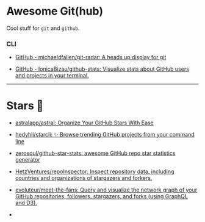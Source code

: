 # Awesome Git(hub)

Cool stuff for `git` and `github`.

### CLI

- [GitHub - michaeldfallen/git-radar: A heads up display for git](https://github.com/michaeldfallen/git-radar)

- [GitHub - IonicaBizau/github-stats: Visualize stats about GitHub users and projects in your terminal.](https://github.com/IonicaBizau/github-stats)

---

# Stars 🌠

- [astralapp/astral: Organize Your GitHub Stars With Ease](https://github.com/astralapp/astral)

- [hedyhli/starcli: :sparkles: Browse trending GitHub projects from your command line](https://github.com/hedyhli/starcli)

- [zerosoul/github-star-stats: awesome GitHub repo star statistics generator](https://github.com/zerosoul/github-star-stats)

- [HetzVentures/repoInspector: Inspect repository data, including countries and organizations of stargazers and forkers.](https://github.com/HetzVentures/repoInspector)

- [evoluteur/meet-the-fans: Query and visualize the network graph of your GitHub repositories, followers, stargazers, and forks (using GraphQL and D3).](https://github.com/evoluteur/meet-the-fans)

- 
